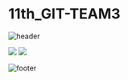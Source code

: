 # 11th_GIT-TEAM3

![header](https://capsule-render.vercel.app/api?type=wave&color=auto&height=350&section=header&text=디버깅%203조👍🏻&fontSize=80)



<!-- html5 -->
<img src="https://img.shields.io/badge /HTML5-E34F26?style=for-the-badge&logo=HTML5&logoColor=black"/>

<!-- css -->
<img src="https://img.shields.io/badge /CSS3-1572B6?style=for-the-badge&logo=CSS3&logoColor=black"/>


![footer](https://capsule-render.vercel.app/api?type=wave&color=auto&height=350&section=footer&text=시험%20화이팅⭐&fontSize=80)